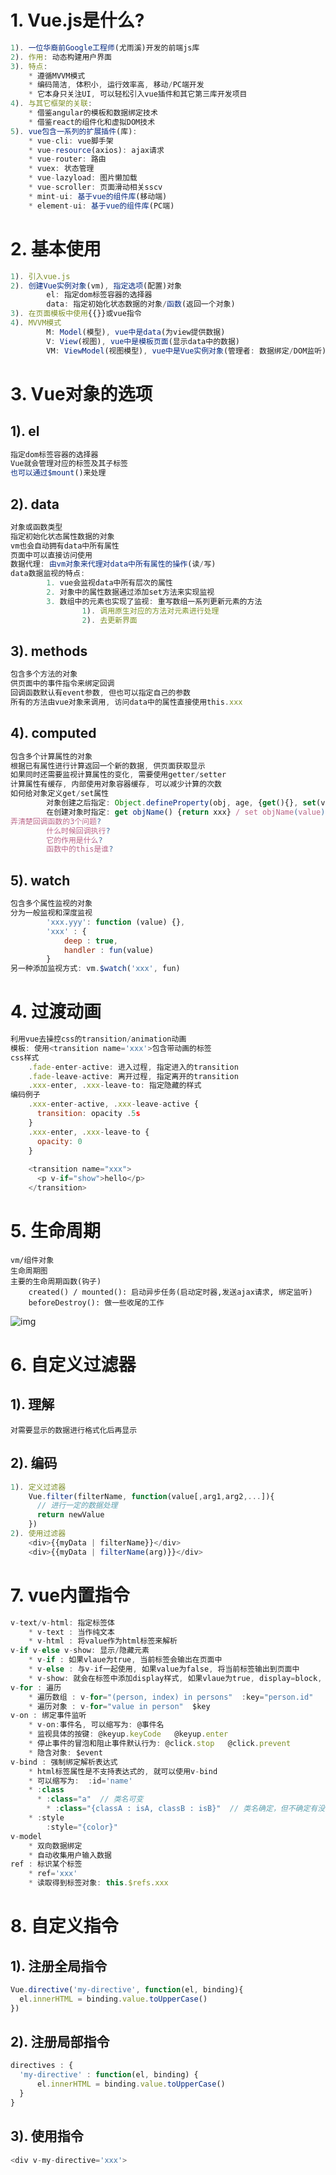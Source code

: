 # 1. Vue.js是什么?
```js
1). 一位华裔前Google工程师(尤雨溪)开发的前端js库
2). 作用: 动态构建用户界面
3). 特点:
	* 遵循MVVM模式
	* 编码简洁, 体积小, 运行效率高, 移动/PC端开发
	* 它本身只关注UI, 可以轻松引入vue插件和其它第三库开发项目
4). 与其它框架的关联:
	* 借鉴angular的模板和数据绑定技术
	* 借鉴react的组件化和虚拟DOM技术
5). vue包含一系列的扩展插件(库):
	* vue-cli: vue脚手架
	* vue-resource(axios): ajax请求
	* vue-router: 路由
	* vuex: 状态管理
	* vue-lazyload: 图片懒加载
	* vue-scroller: 页面滑动相关sscv
	* mint-ui: 基于vue的组件库(移动端)
	* element-ui: 基于vue的组件库(PC端)
```

# 2. 基本使用
```js
1). 引入vue.js
2). 创建Vue实例对象(vm), 指定选项(配置)对象
		el: 指定dom标签容器的选择器
		data: 指定初始化状态数据的对象/函数(返回一个对象)
3). 在页面模板中使用{{}}或vue指令
4). MVVM模式
		M: Model(模型), vue中是data(为view提供数据)
		V: View(视图), vue中是模板页面(显示data中的数据)
		VM: ViewModel(视图模型), vue中是Vue实例对象(管理者: 数据绑定/DOM监听) 
```

# 3. Vue对象的选项
## 1). el
```js
指定dom标签容器的选择器
Vue就会管理对应的标签及其子标签
也可以通过$mount()来处理
```

## 2). data
```js
对象或函数类型
指定初始化状态属性数据的对象
vm也会自动拥有data中所有属性
页面中可以直接访问使用
数据代理: 由vm对象来代理对data中所有属性的操作(读/写)
data数据监视的特点:
		1. vue会监视data中所有层次的属性
		2. 对象中的属性数据通过添加set方法来实现监视
		3. 数组中的元素也实现了监视: 重写数组一系列更新元素的方法
				1). 调用原生对应的方法对元素进行处理
				2). 去更新界面
```

## 3). methods
```js
包含多个方法的对象
供页面中的事件指令来绑定回调
回调函数默认有event参数, 但也可以指定自己的参数
所有的方法由vue对象来调用, 访问data中的属性直接使用this.xxx
```

## 4). computed
```js
包含多个计算属性的对象
根据已有属性进行计算返回一个新的数据, 供页面获取显示
如果同时还需要监视计算属性的变化, 需要使用getter/setter
计算属性有缓存, 内部使用对象容器缓存, 可以减少计算的次数
如何给对象定义get/set属性
		对象创建之后指定: Object.defineProperty(obj, age, {get(){}, set(value){}})
		在创建对象时指定: get objName() {return xxx} / set objName(value) {}
弄清楚回调函数的3个问题?
		什么时候回调执行?
		它的作用是什么?
		函数中的this是谁?
```

## 5). watch
```js
包含多个属性监视的对象
分为一般监视和深度监视
		'xxx.yyy': function (value) {},
		'xxx' : {
			deep : true,
			handler : fun(value)
		}
另一种添加监视方式: vm.$watch('xxx', fun)
```

# 4. 过渡动画
```js
利用vue去操控css的transition/animation动画
模板: 使用<transition name='xxx'>包含带动画的标签
css样式
	.fade-enter-active: 进入过程, 指定进入的transition
	.fade-leave-active: 离开过程, 指定离开的transition
	.xxx-enter, .xxx-leave-to: 指定隐藏的样式
编码例子
    .xxx-enter-active, .xxx-leave-active {
      transition: opacity .5s
    }
    .xxx-enter, .xxx-leave-to {
      opacity: 0
    }
    
    <transition name="xxx">
      <p v-if="show">hello</p>
    </transition>
```

# 5. 生命周期
	vm/组件对象
	生命周期图
	主要的生命周期函数(钩子)
		created() / mounted(): 启动异步任务(启动定时器,发送ajax请求, 绑定监听)
		beforeDestroy(): 做一些收尾的工作

![img](https://user-gold-cdn.xitu.io/2019/8/19/16ca74f183827f46?imageslim)

# 6. 自定义过滤器

## 1). 理解
	对需要显示的数据进行格式化后再显示

## 2). 编码
```js
1). 定义过滤器
	Vue.filter(filterName, function(value[,arg1,arg2,...]){
	  // 进行一定的数据处理
	  return newValue
	})
2). 使用过滤器
	<div>{{myData | filterName}}</div>
	<div>{{myData | filterName(arg)}}</div>
```

# 7. vue内置指令
```js
v-text/v-html: 指定标签体
	* v-text : 当作纯文本
	* v-html : 将value作为html标签来解析
v-if v-else v-show: 显示/隐藏元素
	* v-if : 如果vlaue为true, 当前标签会输出在页面中
	* v-else : 与v-if一起使用, 如果value为false, 将当前标签输出到页面中
	* v-show: 就会在标签中添加display样式, 如果vlaue为true, display=block, 否则是none
v-for : 遍历
	* 遍历数组 : v-for="(person, index) in persons"  :key="person.id" 
	* 遍历对象 : v-for="value in person"  $key
v-on : 绑定事件监听
	* v-on:事件名, 可以缩写为: @事件名
	* 监视具体的按键: @keyup.keyCode   @keyup.enter
	* 停止事件的冒泡和阻止事件默认行为: @click.stop   @click.prevent
	* 隐含对象: $event
v-bind : 强制绑定解析表达式  
	* html标签属性是不支持表达式的, 就可以使用v-bind
	* 可以缩写为:  :id='name'
	* :class
	  * :class="a"  // 类名可变 
		* :class="{classA : isA, classB : isB}"  // 类名确定，但不确定有没有
	* :style
		:style="{color}"
v-model
	* 双向数据绑定
	* 自动收集用户输入数据
ref : 标识某个标签
	* ref='xxx'
	* 读取得到标签对象: this.$refs.xxx
```

# 8. 自定义指令
## 1). 注册全局指令
```js
Vue.directive('my-directive', function(el, binding){
  el.innerHTML = binding.value.toUpperCase()
})
```

## 2). 注册局部指令
```js
directives : {
  'my-directive' : function(el, binding) {
      el.innerHTML = binding.value.toUpperCase()
  }
}
```

## 3). 使用指令
```js
<div v-my-directive='xxx'>
```
